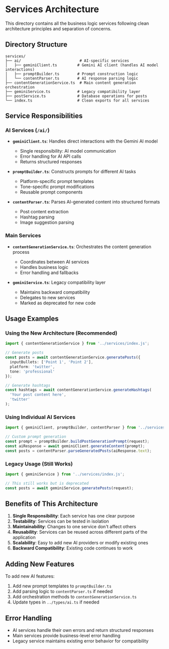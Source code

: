 # Services Architecture

This directory contains all the business logic services following clean architecture principles and separation of concerns.

## Directory Structure

```
services/
├── ai/                          # AI-specific services
│   ├── geminiClient.ts         # Gemini AI client (handles AI model interactions)
│   ├── promptBuilder.ts        # Prompt construction logic
│   └── contentParser.ts        # AI response parsing logic
├── contentGenerationService.ts  # Main content generation orchestration
├── geminiService.ts            # Legacy compatibility layer
├── postService.ts              # Database operations for posts
└── index.ts                    # Clean exports for all services
```

## Service Responsibilities

### AI Services (`/ai/`)

- **`geminiClient.ts`**: Handles direct interactions with the Gemini AI model
  - Single responsibility: AI model communication
  - Error handling for AI API calls
  - Returns structured responses

- **`promptBuilder.ts`**: Constructs prompts for different AI tasks
  - Platform-specific prompt templates
  - Tone-specific prompt modifications
  - Reusable prompt components

- **`contentParser.ts`**: Parses AI-generated content into structured formats
  - Post content extraction
  - Hashtag parsing
  - Image suggestion parsing

### Main Services

- **`contentGenerationService.ts`**: Orchestrates the content generation process
  - Coordinates between AI services
  - Handles business logic
  - Error handling and fallbacks

- **`geminiService.ts`**: Legacy compatibility layer
  - Maintains backward compatibility
  - Delegates to new services
  - Marked as deprecated for new code

## Usage Examples

### Using the New Architecture (Recommended)

```typescript
import { contentGenerationService } from '../services/index.js';

// Generate posts
const posts = await contentGenerationService.generatePosts({
  inputBullets: ['Point 1', 'Point 2'],
  platform: 'twitter',
  tone: 'professional'
});

// Generate hashtags
const hashtags = await contentGenerationService.generateHashtags(
  'Your post content here',
  'twitter'
);
```

### Using Individual AI Services

```typescript
import { geminiClient, promptBuilder, contentParser } from '../services/index.js';

// Custom prompt generation
const prompt = promptBuilder.buildPostGenerationPrompt(request);
const aiResponse = await geminiClient.generateContent(prompt);
const posts = contentParser.parseGeneratedPosts(aiResponse.text);
```

### Legacy Usage (Still Works)

```typescript
import { geminiService } from '../services/index.js';

// This still works but is deprecated
const posts = await geminiService.generatePosts(request);
```

## Benefits of This Architecture

1. **Single Responsibility**: Each service has one clear purpose
2. **Testability**: Services can be tested in isolation
3. **Maintainability**: Changes to one service don't affect others
4. **Reusability**: Services can be reused across different parts of the application
5. **Scalability**: Easy to add new AI providers or modify existing ones
6. **Backward Compatibility**: Existing code continues to work

## Adding New Features

To add new AI features:

1. Add new prompt templates to `promptBuilder.ts`
2. Add parsing logic to `contentParser.ts` if needed
3. Add orchestration methods to `contentGenerationService.ts`
4. Update types in `../types/ai.ts` if needed

## Error Handling

- AI services handle their own errors and return structured responses
- Main services provide business-level error handling
- Legacy service maintains existing error behavior for compatibility 